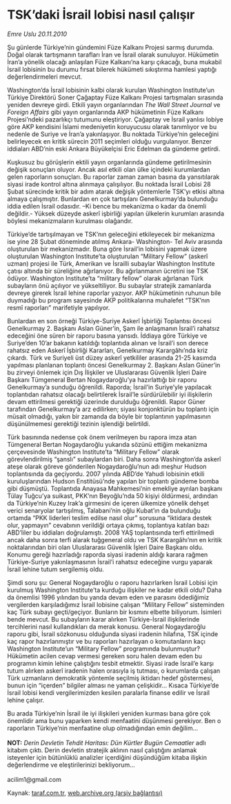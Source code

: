 # TSK’daki İsrail lobisi nasıl çalışır

*Emre Uslu 20.11.2010*

<div class="yazi"><p>Şu günlerde Türkiye’nin gündemini Füze Kalkanı Projesi sarmış durumda. Doğal olarak tartışmanın tarafları İran ve İsrail olarak sunuluyor. Hükümetin İran’a yönelik olacağı anlaşılan Füze Kalkanı’na karşı çıkacağı, buna mukabil İsrail lobisinin bu durumu fırsat bilerek hükümeti sıkıştırma hamlesi yaptığı değerlendirmeleri mevcut.</p>
<p>Washington’da İsrail lobisinin kalbi olarak kurulan Washington Institute’un Türkiye Direktörü Soner Çağaptay Füze Kalkanı Projesi tartışmaları sırasında yeniden devreye girdi. Etkili yayın organlarından <i>The Wall Street Journal</i> ve <i>Foreign Affairs</i> gibi yayın organlarında AKP hükümetinin Füze Kalkanı Projesi’ndeki pazarlıkçı tutumunu eleştiriyor. Çağaptay ve İsrail yanlısı lobiye göre AKP kendisini İslami medeniyetin koruyucusu olarak tanımlıyor ve bu nedenle de Suriye ve İran’a yakınlaşıyor. Bu noktada Türkiye’nin geleceğini belirleyecek en kritik sürecin 2011 seçimleri olduğu vurgulanıyor. Benzer iddiaları ABD’nin eski Ankara Büyükelçisi Eric Edelman da gündeme getirdi. </p>
<p>Kuşkusuz bu görüşlerin ektili yayın organlarında gündeme getirilmesinin değişik sonuçları oluyor. Ancak asıl etkili olan ülke içindeki kurumlardan gelen raporların sonuçları. Bu raporlar zaman zaman basına da yansıtılarak siyasi irade kontrol altına alınmaya çalışılıyor. Bu noktada İsrail Lobisi 28 Şubat sürecinde kritik bir adım atarak değişik yöntemlerle TSK’yı etkisi altına almaya çalışmıştır. Bunlardan en çok tartışılanı Genelkurmay’da bulunduğu iddia edilen İsrail odasıdır. –Ki bence bu mekanizma o kadar da önemli değildir.- Yüksek düzeyde askerî işbirliği yapılan ülkelerin kurumları arasında böylesi mekanizmaların kurulması olağandır. </p>
<p>Türkiye’de tartışılmayan ve TSK’nın geleceğini etkileyecek bir mekanizma ise yine 28 Şubat döneminde atılmış Ankara- Washington- Tel Aviv arasında oluşturulan bir mekanizmadır. Buna göre İsrail’in lobisini yapmak üzere oluşturulan Washington Institute’ta oluşturulan “Military Fellow” (askerî uzman) projesi ile Türk, Amerikan ve İsrailli subaylar Washington Institute çatısı altında bir süreliğine ağırlanıyor. Bu ağırlanmanın ücretini ise TSK ödüyor. Washington Institute’ta “military fellow” olarak ağırlanan Türk subayların önü açılıyor ve yükseltiliyor. Bu subaylar stratejik zamanlarda devreye girerek İsrail lehine raporlar yazıyor. AKP hükümetinin ruhunun bile duymadığı bu program sayesinde AKP politikalarına muhalefet “TSK’nın resmî raporları” marifetiyle yapılıyor. </p>
<p>Bunlardan en son örneği Türkiye-Suriye Askerî İşbirliği Toplantısı öncesi Genelkurmay 2. Başkanı Aslan Güner’in, Şam ile anlaşmanın İsrail’i rahatsız edeceğini öne süren bir raporu basına yansıdı. İddiaya göre Türkiye ve Suriye’den 10’ar bakanın katıldığı toplantıda alınan ve İsrail’i son derece rahatsız eden Askerî İşbirliği Kararları, Genelkurmay Karargâhı’nda kriz çıkardı. Türk ve Suriyeli üst düzey askerî yetkililer arasında 21-25 kasımda yapılması planlanan toplantı öncesi Genelkurmay 2. Başkanı Aslan Güner’in bu zirveyi önlemek için Dış İlişkiler ve Uluslararası Güvenlik İşleri Daire Başkanı Tümgeneral Bertan Nogaydaroğlu’ya hazırlattığı bir raporu Genelkurmay’a sunduğu öğrenildi. Raporda; İsrail’in Suriye’yle yapılacak toplantıdan rahatsız olacağı belirtilerek İsrail’le sürdürülebilir iyi ilişkilerin devam ettirilmesi gerektiği üzerinde durulduğu öğrenildi. Rapor Güner tarafından Genelkurmay’a arz edilirken; siyasi konjonktürün bu toplantı için müsait olmadığı, yakın bir zamanda da böyle bir toplantının yapılmasının düşünülmemesi gerektiği tezinin işlendiği belirtildi.</p>
<p>Türk basınında nedense çok önem verilmeyen bu rapora imza atan Tümgeneral Bertan Nogaydaroğlu yukarıda sözünü ettiğim mekanizma çerçevesinde Washington Institute’ta “Military Fellow” olarak görevlendirilmiş “şanslı” subaylardan biri. Daha sonra Washington’da askerî ateşe olarak göreve gönderilen Nogaydaroğlu’nun adı meşhur Hudson toplantısında da geçiyordu. 2007 yılında ABD’de Yahudi lobisinin etkili kuruluşlarından Hudson Enstitüsü’nde yapılan bir toplantı gündeme bomba gibi düşmüştü. Toplantıda Anayasa Mahkemesi’nin emekliye ayrılan başkanı Tülay Tuğcu’ya suikast, PKK’nın Beyoğlu’nda 50 kişiyi öldürmesi, ardından da Türkiye’nin Kuzey Irak’a girmesini de içeren ülkemize yönelik dehşet verici senaryolar tartışılmış, Talabani’nin oğlu Kubat’ın da bulunduğu ortamda “PKK liderleri teslim edilse nasıl olur” sorusuna “iktidara destek olur, yapmayın” cevabının verildiği ortaya çıkmış, toplantıya katılan bazı ABD’liler bu iddiaları doğrulamıştı. 2008 YAŞ toplantısında terfi ettirilmedi ancak daha sonra terfi alarak tuğgeneral oldu ve TSK Karargâhı’nın en kritik noktalarından biri olan Uluslararası Güvenlik İşleri Daire Başkanı oldu. Konumu gereği hazırladığı raporda siyasi iradenin aldığı karara rağmen Türkiye-Suriye yakınlaşmasının İsrail’i rahatsız edeceğine vurgu yaparak İsrail lehine tutum sergilemiş oldu. </p>
<p>Şimdi soru şu: General Nogaydaroğlu o raporu hazırlarken İsrail Lobisi için kurulmuş Washington Institute’ta kurduğu ilişkiler ne kadar etkili oldu? Daha da önemlisi 1996 yılından bu yanda devam eden ve parasını ödediğimiz vergilerden karşıladığımız İsrail lobisine çalışan “Military Fellow” sisteminden kaç Türk subayı geçti/geçiyor. Bunların bir kısmını elbette biliyorum. İsimleri bende mevcut. Bu subayların karar alırken Türkiye-İsrail ilişkilerinde tercihlerini nasıl kullandıkları da merak konusu. General Nogaydaroğlu raporu gibi, İsrail sözkonusu olduğunda siyasi iradenin hilafına, TSK içinde kaç rapor hazırlanmıştır ve bu raporları hazırlayan o komutanların kaçı Washington Institute’un “Military Fellow” programında bulunmuştur? Hükümetin acilen cevap vermesi gereken soru halen devam eden bu programın kimin lehine çalıştığını tesbit etmektir. Siyasi irade İsrail’e karşı tutum alırken askerî iradenin halen orasıyla iş tutması, o kurumlarda çalışan Türk uzmanların demokratik yöntemle seçilmiş iktidarı hedef göstermesi, bunun için “içerden” bilgiler alması ne yaman çelişkidir... Kısaca Türkiye’de İsrail lobisi kendi vergilerimizden kesilen paralarla finanse edilir ve İsrail lehine çalışır. </p>
<p>Bu arada Türkiye’nin İsrail ile iyi ilişkileri yeniden kurması bana göre çok önemlidir ama bunu yaparken kendi menfaatini düşünmesi gerekiyor. Ben o raporların Türkiye’nin menfaatine olup olmadığından emin değilim...<br/><br/><b>NOT:</b> <i>Derin Devletin Tehdit Haritası: Dün Kürtler Bugün Cemaatler</i> adlı kitabım çıktı. Derin devletin stratejik aklının nasıl çalıştığını anlamak isteyenler için bütünlüklü analizler içerdiğini düşündüğüm kitaba ilişkin değerlendirme ve eleştirilerinizi bekliyorum...<br/><br/>acilim1@gmail.com </p></div>

Kaynak: [taraf.com.tr](http://www.taraf.com.tr:80/emre-uslu/makale-tsk-daki-israil-lobisi-nasil-calisir.htm), [web.archive.org (arşiv bağlantısı)](http://web.archive.org/web/20101122130508/http://www.taraf.com.tr:80/emre-uslu/makale-tsk-daki-israil-lobisi-nasil-calisir.htm)
